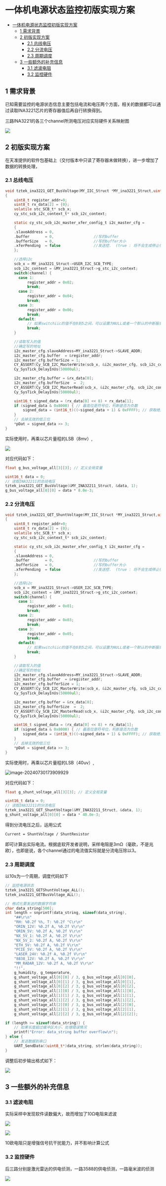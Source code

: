 # 一体机电源状态监控初版实现方案

- [一体机电源状态监控初版实现方案](#一体机电源状态监控初版实现方案)
  - [1 需求背景](#1-需求背景)
  - [2 初版实现方案](#2-初版实现方案)
    - [2.1 总线电压](#21-总线电压)
    - [2.2 分流电压](#22-分流电压)
    - [2.3 周期调度](#23-周期调度)
  - [3 一些额外的补充信息](#3-一些额外的补充信息)
    - [3.1 滤波电阻](#31-滤波电阻)
    - [3.2 监控硬件](#32-监控硬件)


## 1 需求背景

已知需要监控的电源状态信息主要包括电流和电压两个方面，相关的数据都可以通过读取INA3221芯片的寄存器值后再自行转换得到。

三路INA3221的各三个channel所测电压对应实际硬件关系映射图

![](https://s2.loli.net/2024/07/30/kJpIQb2L7smn3ij.png)

## 2 初版实现方案

在天准提供的软件包基础上（交付版本中只读了寄存器未做转换），进一步增加了数据的转换处理，

### 2.1 总线电压

```c
void tztek_ina3221_GET_BusVoltage(MY_IIC_Struct *MY_ina3221_Struct,uint16_t *pDat,uint8_t channel)
{
    uint8_t register_addr=0;
    uint8_t rx_data[2] = {0};
    volatile stc_SCB_t* scb_x;
    cy_stc_scb_i2c_context_t* scb_i2c_context;

    static cy_stc_scb_i2c_master_xfer_config_t i2c_master_cfg =
    {
    .slaveAddress = 0,
    .buffer       = 0,                  //写的buffer
    .bufferSize   = 0,                  //写的buffer大小
    .xferPending  = false               //发送控.  (true : 将不会生成停止位)
    };

    //选择i2c
    scb_x = MY_ina3221_Struct->USER_I2C_SCB_TYPE;
    scb_i2c_context = &MY_ina3221_Struct->g_stc_i2c_context; 
    switch(channel) {
      case 1:
          register_addr = 0x02;
          break;
      case 2:
          register_addr = 0x04;
          break;
      case 3:
          register_addr = 0x06;
          break;
      default:
          // 如果switchiic的值不在0到5之间，可以设置为NULL或者一个默认的中断服务例程
          break;
    }

    //读取写入的值
    //确定写的地址
    i2c_master_cfg.slaveAddress=MY_ina3221_Struct->SLAVE_ADDR;
    i2c_master_cfg.buffer  = &register_addr;
    i2c_master_cfg.bufferSize = 1;
    CY_ASSERT(Cy_SCB_I2C_MasterWrite(scb_x, &i2c_master_cfg, scb_i2c_context) == CY_SCB_I2C_SUCCESS);
    Cy_SysTick_DelayInUs(50000ul);

    i2c_master_cfg.buffer = &rx_data[0];
    i2c_master_cfg.bufferSize  =  2;
    CY_ASSERT(Cy_SCB_I2C_MasterRead(scb_x, &i2c_master_cfg, scb_i2c_context) == CY_SCB_I2C_SUCCESS);
    Cy_SysTick_DelayInUs(50000ul);

    uint16_t signed_data = (rx_data[0] << 8) + rx_data[1];
    if (signed_data & 0x8000) { // 最高位是符号位，判断是否为负数
        signed_data = (int16_t)((~signed_data + 1) & 0xFFFF); // 获取绝对值
    }
    // 去掉无效的低三位
    *pDat = signed_data >> 3;
}
```

实际使用时，再乘以芯片量程的LSB（8mv）,

![](https://s2.loli.net/2024/07/30/sjQ3nWRPlhwtMrx.png)

对应代码如下：

```c
float g_bus_voltage_all[3][3]; // 定义全局变量

uint16_t data = 0;
// 读取INA32211的总线电压
tztek_ina3221_GET_BusVoltage(&MY_INA32211_Struct, &data, 1);
g_bus_voltage_all[0][0] = data * 8.0e-3;
```

### 2.2 分流电压

```c
void tztek_ina3221_GET_ShuntVoltage(MY_IIC_Struct *MY_ina3221_Struct,uint16_t *pDat,uint8_t channel)
{
    uint8_t register_addr=0;
    uint8_t rx_data[2] = {0};
    volatile stc_SCB_t* scb_x;
    cy_stc_scb_i2c_context_t* scb_i2c_context;

    static cy_stc_scb_i2c_master_xfer_config_t i2c_master_cfg =
    {
    .slaveAddress = 0,
    .buffer       = 0,                  //写的buffer
    .bufferSize   = 0,                  //写的buffer大小
    .xferPending  = false               //发送控.  (true : 将不会生成停止位)
    };

    //选择i2c
    scb_x = MY_ina3221_Struct->USER_I2C_SCB_TYPE;
    scb_i2c_context = &MY_ina3221_Struct->g_stc_i2c_context; 
    switch(channel) {
      case 1:
          register_addr = 0x01;
          break;
      case 2:
          register_addr = 0x03;
          break;
      case 3:
          register_addr = 0x05;
          break;
      default:
          // 如果switchiic的值不在0到5之间，可以设置为NULL或者一个默认的中断服务例程
          break;
    }

    //读取写入的值
    //确定写的地址
    i2c_master_cfg.slaveAddress=MY_ina3221_Struct->SLAVE_ADDR;
    i2c_master_cfg.buffer  = &register_addr;
    i2c_master_cfg.bufferSize = 1;
    CY_ASSERT(Cy_SCB_I2C_MasterWrite(scb_x, &i2c_master_cfg, scb_i2c_context) == CY_SCB_I2C_SUCCESS);
    Cy_SysTick_DelayInUs(50000ul);

    i2c_master_cfg.buffer = &rx_data[0];
    i2c_master_cfg.bufferSize  =  2;
    CY_ASSERT(Cy_SCB_I2C_MasterRead(scb_x, &i2c_master_cfg, scb_i2c_context) == CY_SCB_I2C_SUCCESS);
    Cy_SysTick_DelayInUs(50000ul);

    uint16_t signed_data = (rx_data[0] << 8) + rx_data[1];
    if (signed_data & 0x8000) { // 最高位是符号位，判断是否为负数
        signed_data = (int16_t)((~signed_data + 1) & 0xFFFF); // 获取绝对值
    }
    // 去掉无效的低三位
    *pDat = signed_data >> 3;
}
```

实际使用时，再乘以芯片量程的LSB（40uv）,

![image-20240730173909929](/home/tyjt/.config/Typora/typora-user-images/image-20240730173909929.png)

对应代码如下：

```c
float g_shunt_voltage_all[3][3]; // 定义全局变量

uint16_t data = 0;
// 读取INA32211的分流电压
tztek_ina3221_GET_ShuntVoltage(&MY_INA32211_Struct, &data, 1);
g_shunt_voltage_all[0][0] = data * 40.0e-3;
```

得到分流电压之后，运用公式

```bash
Current = ShuntVoltage / ShuntResistor
```

即可计算出实际电流。根据底软开发者说明，采样电阻是3mΩ（毫欧，不是兆欧），也即是说，各个channel通过的电流值实际就是分流电压除以3。

### 2.3 周期调度

以10s为一个周期，调度代码如下

```c
// 监控电源状态
tztek_ina3221_GETShuntVoltage_ALL();
tztek_ina3221_GETBusVoltage_ALL();

// 格式化要发送的数据字符串
char data_string[500];
int length = snprintf(data_string, sizeof(data_string),
    "##\r\n"
    "RH: %0.2f %%, T: %0.2f °C\r\n"
    "ORIN_12V: %0.2f A, %0.2f V\r\n"
    "ORIN_5V: %0.2f A, %0.2f V\r\n"
    "NX_5V_1: %0.2f A, %0.2f V\r\n"
    "NX_5V_2: %0.2f A, %0.2f V\r\n"
    "ETH_5V: %0.2f A, %0.2f V\r\n"
    "PCIE_5V: %0.2f A, %0.2f V\r\n"
    "LASER_24V: %0.2f A, %0.2f V\r\n"
    "8838_12V: %0.2f A, %0.2f V\r\n"
    "MM_RADAR_12V: %0.2f A, %0.2f V\r\n"
    "!!",
    g_humidity, g_temperature,
    g_shunt_voltage_all[0][0] / 3, g_bus_voltage_all[0][0],
    g_shunt_voltage_all[0][1] / 3, g_bus_voltage_all[0][1],
    g_shunt_voltage_all[0][2] / 3, g_bus_voltage_all[0][2],
    g_shunt_voltage_all[1][0] / 3, g_bus_voltage_all[1][0],
    g_shunt_voltage_all[1][1] / 3, g_bus_voltage_all[1][1],
    g_shunt_voltage_all[1][2] / 3, g_bus_voltage_all[1][2],
    g_shunt_voltage_all[2][0] / 3, g_bus_voltage_all[2][0],
    g_shunt_voltage_all[2][1] / 3, g_bus_voltage_all[2][1],
    g_shunt_voltage_all[2][2] / 3, g_bus_voltage_all[2][2]);

if (length >= sizeof(data_string)) {
    // 如果长度超过缓冲区大小，处理错误情况
    printf("Error: data_string buffer overflow\n");
} else {
    // 发送数据到串口
    UART_SendData((uint8_t*)data_string, strlen(data_string));
}
```

调整后初步输出格式如下：

![](https://s2.loli.net/2024/07/30/a1527pgRCloLdbO.png)

## 3 一些额外的补充信息

### 3.1 滤波电阻

实际采样中发现软件读数偏大，故而增加了10Ω电阻来滤波

![](https://s2.loli.net/2024/07/30/P7Cf2aHopFsGmJ8.png)

![](https://s2.loli.net/2024/07/30/VQUg28EuR9criIl.png)

10欧电阻只是增强信号抗干扰能力，并不影响计算公式

### 3.2 监控硬件

后三路分别是激光雷达的供电侦测，一路3588的供电侦测，一路毫米波的侦测

![](https://s2.loli.net/2024/07/30/sikG1QoPuCY5zqE.png)
